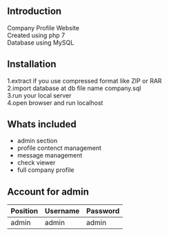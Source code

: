 ## Introduction ##  
Company Profile Website  
Created using php 7  
Database using MySQL  

## Installation ##  
 1.extract if you use compressed format like ZIP or RAR  
 2.import database at db file name company.sql  
 3.run your local server  
 4.open browser and run localhost 

## Whats included ##  

- admin section  
- profile contenct management  
- message management  
- check viewer  
- full company profile  

## Account for admin ##

| Position   | Username    | Password     |
|------------|-------------|--------------|
| admin      | admin       | admin        |

